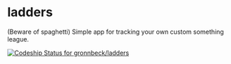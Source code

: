 ladders
=======

(Beware of spaghetti) Simple app for tracking your own custom something league.




[ ![Codeship Status for gronnbeck/ladders](https://codeship.com/projects/9d3ceb70-5077-0132-086b-661f60be2436/status)](https://codeship.com/projects/48031)
